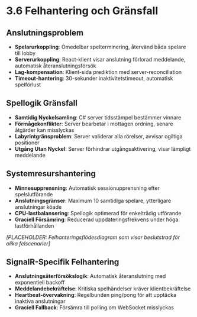 # 3.6 Felhantering och Gränsfall

## Anslutningsproblem
- **Spelarurkoppling**: Omedelbar spelterminering, återvänd båda spelare till lobby
- **Serverurkoppling**: React-klient visar anslutning förlorad meddelande, automatisk återanslutningsförsök
- **Lag-kompensation**: Klient-sida prediktion med server-reconciliation
- **Timeout-hantering**: 30-sekunder inaktivitetstimeout, automatisk spelförlust

## Spellogik Gränsfall  
- **Samtidig Nyckelsamling**: C# server tidsstämpel bestämmer vinnare
- **Förmågekonflikter**: Server bearbetar i mottagen ordning, senare åtgärder kan misslyckas
- **Labyrintgränsproblem**: Server validerar alla rörelser, avvisar ogiltiga positioner
- **Utgång Utan Nyckel**: Server förhindrar utgångsaktivering, visar lämpligt meddelande

## Systemresurshantering
- **Minnesupprensning**: Automatisk sessionupprensning efter spelslutförande
- **Anslutningsgränser**: Maximum 10 samtidiga spelare, ytterligare anslutningar köade
- **CPU-lastbalansering**: Spellogik optimerad för enkeltrådig utförande
- **Graciell Försämring**: Reducerad uppdateringsfrekvens under höga lastförhållanden

*[PLACEHOLDER: Felhanteringsflödesdiagram som visar beslutstrad för olika felscenarier]*

## SignalR-Specifik Felhantering
- **Anslutningsåterförsökslogik**: Automatisk återanslutning med exponentiell backoff
- **Meddelandebekräftelse**: Kritiska spelhändelser kräver klientbekräftelse
- **Heartbeat-övervakning**: Regelbunden ping/pong för att upptäcka inaktiva anslutningar
- **Graciell Fallback**: Försämra till polling om WebSocket misslyckas